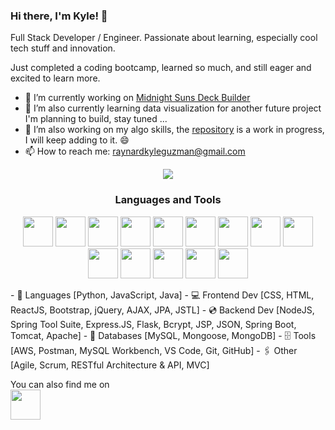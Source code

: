 ### Hi there, I'm Kyle! 👋

Full Stack Developer / Engineer. Passionate about learning, especially cool tech stuff and innovation. 

Just completed a coding bootcamp, learned so much, and still eager and excited to learn more.

- 🔭 I’m currently working on <a href="https://github.com/KyleGuzman/Midnight-Suns-Deck-Builder"> Midnight Suns Deck Builder</a>
- 🌱 I’m also currently learning data visualization for another future project I'm planning to build, stay tuned ...
- 👯 I’m also working on my algo skills, the <a href="https://github.com/KyleGuzman/Algorithms"> repository</a> is a work in progress, I will keep adding to it. 😄
- 📫 How to reach me: <a href="mailto:raynardkyleguzman@gmail.com">raynardkyleguzman@gmail.com</a>

<p align="center"><img src="https://media2.giphy.com/media/XV74ZvGRXcZdS/giphy.gif?cid=6c09b9523jvb6bfd8aqzqhbbu408tiwm7no8jnfu4hojhwyz&ep=v1_gifs_search&rid=giphy.gif&ct=g"></p>

<h3 align="center">Languages and Tools</h3>

<p align="center">
<a href="https://aws.amazon.com/"><img src="https://static-00.iconduck.com/assets.00/aws-icon-256x256-qvoq2ml5.png" height="48" width="48" ></a>
<a href="https://getbootstrap.com/"><img src="https://cdn.iconscout.com/icon/free/png-256/free-bootstrap-6-1175203.png" height="48" width="48" ></a>
<a href="https://aws.amazon.com/"><img src="https://static-00.iconduck.com/assets.00/aws-icon-256x256-qvoq2ml5.png" height="48" width="48" ></a>
<a href="https://expressjs.com/"><img src="https://www.clairedaniellecassidy.com/resources/express.png" height="48" width="48" ></a>
<a href="https://git-scm.com/"><img src="https://cdn.iconscout.com/icon/free/png-256/free-git-225996.png?f=webp" height="48" width="48" ></a>
<a href="https://www.java.com/en/"><img src="https://cdn.iconscout.com/icon/free/png-256/free-java-2038875-1720088.png" height="48" width="48" ></a>
<a href="https://developer.mozilla.org/en-US/docs/Web/JavaScript"><img src="https://cdn.iconscout.com/icon/free/png-256/free-javascript-2038874-1720087.png" height="48" width="48" ></a>
<a href="https://www.mongodb.com/"><img src="https://cdn.iconscout.com/icon/free/png-256/free-mongodb-5-1175140.png" height="48" width="48" ></a>
<a href="https://www.mysql.com/"><img src="https://cdn.iconscout.com/icon/free/png-256/free-mysql-21-1174941.png?f=webp" height="48" width="48" ></a>
<a href="https://nodejs.org/en/about"><img src="https://cdn.iconscout.com/icon/free/png-256/free-node-js-1174925.png" height="48" width="48" ></a>
<a href="https://www.postman.com/"><img src="https://cdn.iconscout.com/icon/free/png-256/free-postman-3521648-2945092.png" height="48" width="48" ></a>
<a href="https://www.python.org/"><img src="https://cdn-icons-png.flaticon.com/256/919/919852.png" height="48" width="48" ></a>
<a href="https://react.dev/"><img src="https://www.shareicon.net/download/2016/07/10/119874_apps.ico" height="48" width="48" ></a>
<a href="https://spring.io/"><img src="https://docs.spring.io/spring-cloud-sleuth/docs/current/reference/htmlsingle/favicon.ico" height="48" width="48" ></a>
</p>
- 💬 Languages [Python, JavaScript, Java]
- 💻 Frontend Dev [CSS, HTML, ReactJS, Bootstrap, jQuery, AJAX, JPA, JSTL]
- 💿 Backend Dev [NodeJS, Spring Tool Suite, Express.JS, Flask, Bcrypt, JSP, JSON, Spring Boot, Tomcat, Apache]
- 🧮 Databases [MySQL, Mongoose,  MongoDB]
- 🗄️ Tools [AWS, Postman, MySQL Workbench, VS Code, Git, GitHub]
- 🖇️ Other [Agile, Scrum, RESTful Architecture & API, MVC]

You can also find me on <br>
<a href="https://www.linkedin.com/in/rkguzman/"><img src="https://brandlogos.net/wp-content/uploads/2016/06/linkedin-logo-512x512.png" height="48" width="48" ></a>
<!--
**KyleGuzman/KyleGuzman** is a ✨ _special_ ✨ repository because its `README.md` (this file) appears on your GitHub profile.

Here are some ideas to get you started:

- 🔭 I’m currently working on 
- 🌱 I’m currently learning ...
- 👯 I’m looking to collaborate on ...
- 🤔 I’m looking for help with ...
- 💬 Ask me about ...
- 📫 How to reach me: ...
- 😄 Pronouns: ...
- ⚡ Fun fact: ...
-->
